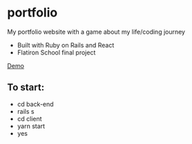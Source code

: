 # portfolio
My portfolio website with a game about my life/coding journey
* Built with Ruby on Rails and React
* Flatiron School final project

[Demo](https://s3.us-east-2.amazonaws.com/video.9/Portfolio.mp4)

## To start:
* cd back-end
* rails s
* cd client
* yarn start
* yes
